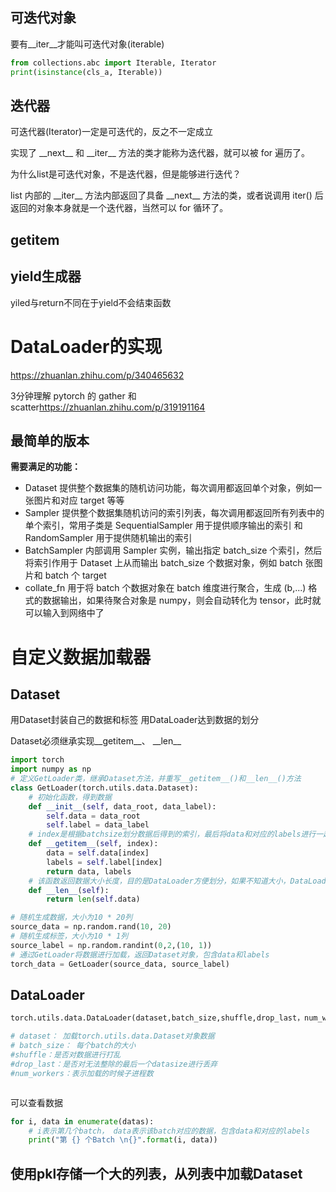 ## 可迭代对象
要有\_\_iter\_\_才能叫可迭代对象(iterable)

```python
from collections.abc import Iterable, Iterator
print(isinstance(cls_a, Iterable))

```


## 迭代器
可迭代器(Iterator)一定是可迭代的，反之不一定成立

实现了 \_\_next\_\_ 和 \_\_iter\_\_ 方法的类才能称为迭代器，就可以被 for 遍历了。

为什么list是可迭代对象，不是迭代器，但是能够进行迭代？
 
 list 内部的 \_\_iter\_\_ 方法内部返回了具备 \_\_next\_\_ 方法的类，或者说调用 iter() 后返回的对象本身就是一个迭代器，当然可以 for 循环了。
 
## getitem

## yield生成器

yiled与return不同在于yield不会结束函数

# DataLoader的实现

<https://zhuanlan.zhihu.com/p/340465632>

3分钟理解 pytorch 的 gather 和 scatter<https://zhuanlan.zhihu.com/p/319191164>

## 最简单的版本
**需要满足的功能：**

- Dataset 提供整个数据集的随机访问功能，每次调用都返回单个对象，例如一张图片和对应 target 等等
- Sampler 提供整个数据集随机访问的索引列表，每次调用都返回所有列表中的单个索引，常用子类是 SequentialSampler 用于提供顺序输出的索引 和 RandomSampler 用于提供随机输出的索引
- BatchSampler 内部调用 Sampler 实例，输出指定 batch_size 个索引，然后将索引作用于 Dataset 上从而输出 batch_size 个数据对象，例如 batch 张图片和 batch 个 target
- collate_fn 用于将 batch 个数据对象在 batch 维度进行聚合，生成 (b,...) 格式的数据输出，如果待聚合对象是 numpy，则会自动转化为 tensor，此时就可以输入到网络中了



# 自定义数据加载器

## Dataset

用Dataset封装自己的数据和标签
用DataLoader达到数据的划分

Dataset必须继承实现\_\_getitem\_\_、
\_\_len\_\_

```python
import torch
import numpy as np
# 定义GetLoader类，继承Dataset方法，并重写__getitem__()和__len__()方法
class GetLoader(torch.utils.data.Dataset):
	# 初始化函数，得到数据
    def __init__(self, data_root, data_label):
        self.data = data_root
        self.label = data_label
    # index是根据batchsize划分数据后得到的索引，最后将data和对应的labels进行一起返回
    def __getitem__(self, index):
        data = self.data[index]
        labels = self.label[index]
        return data, labels
    # 该函数返回数据大小长度，目的是DataLoader方便划分，如果不知道大小，DataLoader会一脸懵逼
    def __len__(self):
        return len(self.data)

# 随机生成数据，大小为10 * 20列
source_data = np.random.rand(10, 20)
# 随机生成标签，大小为10 * 1列
source_label = np.random.randint(0,2,(10, 1))
# 通过GetLoader将数据进行加载，返回Dataset对象，包含data和labels
torch_data = GetLoader(source_data, source_label)
```

## DataLoader
```python
torch.utils.data.DataLoader(dataset,batch_size,shuffle,drop_last，num_workers)

# dataset： 加载torch.utils.data.Dataset对象数据
# batch_size： 每个batch的大小
#shuffle：是否对数据进行打乱
#drop_last：是否对无法整除的最后一个datasize进行丢弃
#num_workers：表示加载的时候子进程数



```
可以查看数据
```python
for i, data in enumerate(datas):
	# i表示第几个batch， data表示该batch对应的数据，包含data和对应的labels
    print("第 {} 个Batch \n{}".format(i, data))
```

## 使用pkl存储一个大的列表，从列表中加载Dataset


